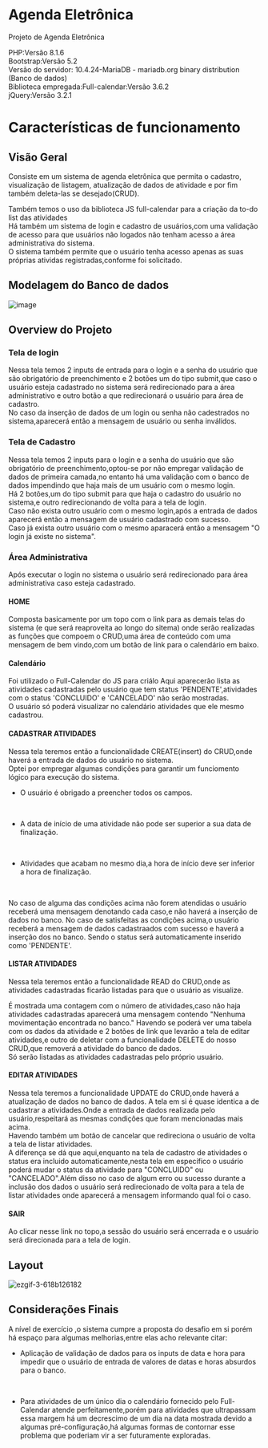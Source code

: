 # Agenda Eletrônica
Projeto de Agenda Eletrônica
<br>

PHP:Versão 8.1.6
<br>
Bootstrap:Versão 5.2
<br>
Versão do servidor: 10.4.24-MariaDB - mariadb.org binary distribution (Banco de dados)
<br>
Biblioteca empregada:Full-calendar:Versão 3.6.2 
<br>
jQuery:Versão 3.2.1

# Características de funcionamento

## Visão Geral

Consiste em um sistema de agenda eletrônica que permita o cadastro, visualização de listagem, atualização de dados de atividade e por fim também deleta-las se desejado(CRUD).
<br>

Também temos o uso da biblioteca JS full-calendar para a criação da to-do list das atividades
<br>
Há também um sistema de login e cadastro de usuários,com uma validação de acesso para que usuários não logados não tenham acesso a área administrativa do sistema.
<br>
O sistema também permite que o usuário tenha acesso apenas as suas próprias atividas registradas,conforme foi solicitado.



## Modelagem do Banco de dados

![image](https://user-images.githubusercontent.com/96155029/192920018-4b242f74-655b-44e4-bd4f-bf64db01d125.png)

## Overview do Projeto
### Tela de login
Nessa tela temos 2 inputs de entrada para o login e a senha do usuário que são obrigatório de preenchimento e 2 botões um do tipo submit,que caso o usuário esteja cadastrado no sistema será redirecionado para a área administrativo e outro botão a que redirecionará o usuário para área de cadastro.
<br>
No caso da inserção de dados de um login ou senha não cadestrados no sistema,aparecerá então a mensagem de usuário ou senha inválidos.

### Tela de Cadastro
Nessa tela temos 2 inputs para o login e a senha do usuário que são obrigatório de preenchimento,optou-se por não empregar validação de dados de primeira camada,no entanto há uma validação com o banco de dados impendindo que haja mais de um usuário com o mesmo login.
<br>
Há 2 botões,um do tipo submit para que haja o cadastro do usuário no sistema,e outro redirecionando de volta para a tela de login.
<br>
Caso não exista outro usuário com o mesmo login,após a entrada de dados aparecerá então a mensagem de usuário cadastrado com sucesso.
<br>
Caso já exista outro usuário com o mesmo aparacerá então a mensagem "O login já existe no sistema".

### Área Administrativa 

Após executar o login no sistema o usuário será redirecionado para área administrativa caso esteja cadastrado.

#### HOME

Composta basicamente por um topo  com o link para as demais telas do sistema (e que será reaproveita ao longo do sitema) onde serão realizadas as funções que compoem o CRUD,uma área de conteúdo com uma mensagem de bem vindo,com um botão de link para o calendário em baixo.

#### Calendário
Foi utilizado o Full-Calendar do JS para criálo
Aqui aparecerão lista as atividades cadastradas pelo usuário que tem status 'PENDENTE',atividades com o status 'CONCLUIDO' e 'CANCELADO' não serão mostradas.
<br>
O usuário só poderá visualizar no calendário atividades que ele mesmo cadastrou.

#### CADASTRAR ATIVIDADES
Nessa tela teremos então a funcionalidade CREATE(insert) do CRUD,onde haverá a entrada de dados do usuário no sistema.
<br>
Optei por empregar algumas condições para garantir um funciomento lógico para execução do sistema.
<br>

- O usuário é obrigado a preencher todos os campos.
<br>

- A data de início de uma atividade não pode ser superior a sua data de finalização.
<br>

- Atividades que acabam no mesmo dia,a hora de início deve ser inferior a hora de finalização.
<br>

No caso de alguma das condições acima não forem atendidas o usuário receberá uma mensagem denotando cada caso,e não haverá a inserção de dados no banco.
No caso de satisfeitas as condições acima,o usuário receberá a mensagem de dados cadastraados com sucesso e haverá a inserção dos no banco.
Sendo o status será automaticamente inserido como 'PENDENTE'.

#### LISTAR ATIVIDADES
Nessa tela teremos então a funcionalidade READ do CRUD,onde as atividades cadastradas ficarão listadas para que o usuário as visualize.
<br>

É mostrada uma contagem com o número de atividades,caso não haja atividades cadastradas aparecerá uma mensagem contendo "Nenhuma movimentação encontrada no banco."
Havendo se poderá ver uma tabela com os dados da atividade e 2 botões de link que levarão a tela de editar atividades,e outro de deletar com a funcionalidade DELETE do nosso CRUD,que removerá a atividade do banco de dados.
<br>
Só serão listadas as atividades cadastradas pelo próprio usuário.



#### EDITAR ATIVIDADES
Nessa tela teremos a funcionalidade UPDATE do  CRUD,onde haverá a atualização de dados no banco de dados.
A tela em si é quase identica a de cadastrar a atividades.Onde a entrada de dados realizada pelo usuário,respeitará as mesmas condições que foram mencionadas mais acima.
<br>
Havendo também um botão de cancelar que redireciona o usuário de volta a tela de listar atividades. 
<br>
A diferença se dá que aqui,enquanto na tela de cadastro de atividades o status era incluido automaticamente,nesta tela em específico o usuário poderá mudar o status da atividade para "CONCLUIDO" ou "CANCELADO".Além disso no caso de algum erro ou sucesso durante a inclusão dos dados o usuário será redirecionado de volta para a tela de listar atividades onde aparecerá a mensagem informando qual foi o caso.

#### SAIR
Ao clicar nesse link no topo,a sessão do usuário será encerrada e o usuário será direcionada para a tela de login.

## Layout
![ezgif-3-618b126182](https://user-images.githubusercontent.com/96155029/192928991-1a6eda39-2661-40d4-a1bb-1a1b576d3fc9.gif)

## Considerações Finais
A nível de exercício ,o sistema cumpre a proposta do desafio em si porém há espaço para algumas melhorias,entre elas acho relevante citar:
<br>

- Aplicação de validação de dados para os inputs de data e hora para impedir que o usuário de entrada de valores de datas e horas absurdos para o banco.
<br>

- Para atividades de um único dia o calendário fornecido pelo Full-Calendar atende perfeitamente,porém para atividades que ultrapassam essa margem há um decrescimo de um dia na data mostrada devido a algumas pré-configuração,há algumas formas de contornar esse problema que poderiam vir a ser futuramente exploradas.



